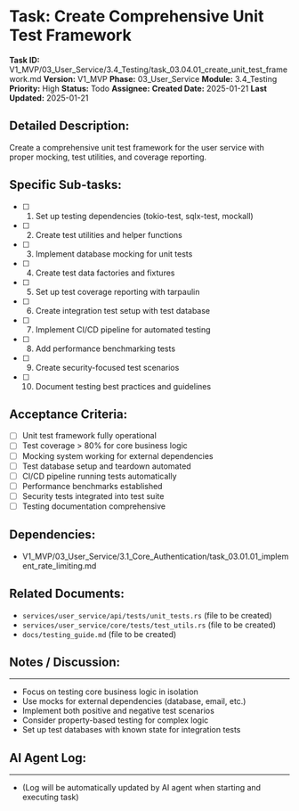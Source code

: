 # Task: Create Comprehensive Unit Test Framework

**Task ID:** V1_MVP/03_User_Service/3.4_Testing/task_03.04.01_create_unit_test_framework.md
**Version:** V1_MVP
**Phase:** 03_User_Service
**Module:** 3.4_Testing
**Priority:** High
**Status:** Todo
**Assignee:**
**Created Date:** 2025-01-21
**Last Updated:** 2025-01-21

## Detailed Description:
Create a comprehensive unit test framework for the user service with proper mocking, test utilities, and coverage reporting.

## Specific Sub-tasks:
- [ ] 1. Set up testing dependencies (tokio-test, sqlx-test, mockall)
- [ ] 2. Create test utilities and helper functions
- [ ] 3. Implement database mocking for unit tests
- [ ] 4. Create test data factories and fixtures
- [ ] 5. Set up test coverage reporting with tarpaulin
- [ ] 6. Create integration test setup with test database
- [ ] 7. Implement CI/CD pipeline for automated testing
- [ ] 8. Add performance benchmarking tests
- [ ] 9. Create security-focused test scenarios
- [ ] 10. Document testing best practices and guidelines

## Acceptance Criteria:
- [ ] Unit test framework fully operational
- [ ] Test coverage > 80% for core business logic
- [ ] Mocking system working for external dependencies
- [ ] Test database setup and teardown automated
- [ ] CI/CD pipeline running tests automatically
- [ ] Performance benchmarks established
- [ ] Security tests integrated into test suite
- [ ] Testing documentation comprehensive

## Dependencies:
- V1_MVP/03_User_Service/3.1_Core_Authentication/task_03.01.01_implement_rate_limiting.md

## Related Documents:
- `services/user_service/api/tests/unit_tests.rs` (file to be created)
- `services/user_service/core/tests/test_utils.rs` (file to be created)
- `docs/testing_guide.md` (file to be created)

## Notes / Discussion:
---
* Focus on testing core business logic in isolation
* Use mocks for external dependencies (database, email, etc.)
* Implement both positive and negative test scenarios
* Consider property-based testing for complex logic
* Set up test databases with known state for integration tests

## AI Agent Log:
---
* (Log will be automatically updated by AI agent when starting and executing task)